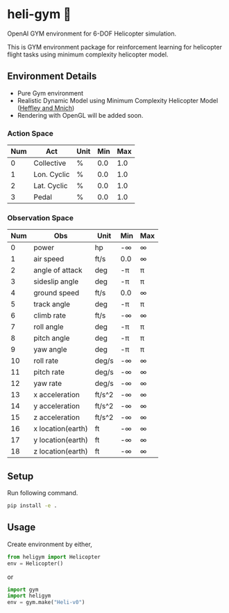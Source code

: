 # heli-gym 🚁
OpenAI GYM environment for 6-DOF Helicopter simulation.

This is GYM environment package for reinforcement learning for helicopter flight tasks using minimum complexity helicopter model.

## Environment Details

* Pure Gym environment
* Realistic Dynamic Model using Minimum Complexity Helicopter Model ([Heffley and Mnich](https://robertheffley.com/docs/Sim_modeling/Heffley-Mnich--Minimum-Complexity%20Helicopter%20Simulation%20Math%20Model--NASA%20CR%20177476.pdf))
* Rendering with OpenGL will be added soon.

### Action Space
| Num | Act                | Unit  | Min   | Max    |
|-----|--------------------|-------|-------|--------|
| 0   | Collective         | %     | 0.0   | 1.0    |
| 1   | Lon. Cyclic        | %     | 0.0   | 1.0    |
| 2   | Lat. Cyclic        | %     | 0.0   | 1.0    |
| 3   | Pedal              | %     | 0.0   | 1.0    |

### Observation Space
| Num | Obs                | Unit  | Min   | Max    |
|-----|--------------------|-------|-------|--------|
| 0   | power              | hp    | -∞    | ∞      |
| 1   | air speed          | ft/s  | 0.0   | ∞      |  
| 2   | angle of attack    | deg   | -π    | π      |
| 3   | sideslip angle     | deg   | -π    | π      |
| 4   | ground speed       | ft/s  | 0.0   | ∞      |  
| 5   | track angle        | deg   | -π    | π      |
| 6   | climb rate         | ft/s  | -∞    | ∞      |  
| 7   | roll angle         | deg   | -π    | π      |
| 8   | pitch angle        | deg   | -π    | π      |
| 9   | yaw angle          | deg   | -π    | π      |
| 10  | roll rate          | deg/s | -∞    | ∞      |  
| 11  | pitch rate         | deg/s | -∞    | ∞      |  
| 12  | yaw rate           | deg/s | -∞    | ∞      |  
| 13  | x acceleration     | ft/s^2| -∞    | ∞      |  
| 14  | y acceleration     | ft/s^2| -∞    | ∞      |  
| 15  | z acceleration     | ft/s^2| -∞    | ∞      |  
| 16  | x location(earth)  | ft    | -∞    | ∞      |  
| 17  | y location(earth)  | ft    | -∞    | ∞      |  
| 18  | z location(earth)  | ft    | -∞    | ∞      |

## Setup
Run following command.
```bash
pip install -e .
```

## Usage
Create environment by either,
```python
from heligym import Helicopter
env = Helicopter()
```
or
```python
import gym
import heligym
env = gym.make("Heli-v0")
```

